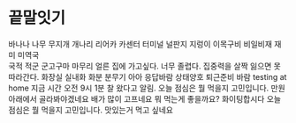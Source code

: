 # 끝말잇기

바나나
나무
무지개
개나리
리어카
카센터
터미널
널판지
지렁이
이목구비
비일비재
재미
미역국  
국적
적군
군고구마
마무리
얼른 집에 가고싶다.
너무 졸렵다.
집중력을 살짝 잃으면 못 따라간다.
화장실
실내화
화분
분무기
아아 응답바람
상태양호 퇴근준비 바람
testing at home
지금 시간 오전 9시 1분 찰 왔다고 알림.
오늘 점심은 뭘 먹을지 고민입니다.
만원 아래에서 골라봐야겠네요
배가 많이 고프네요
뭐 먹는게 좋을까요?
화이팅합시다
오늘 점심은 뭘 먹을지 고민입니다.
맛있는거 먹고 싶네요